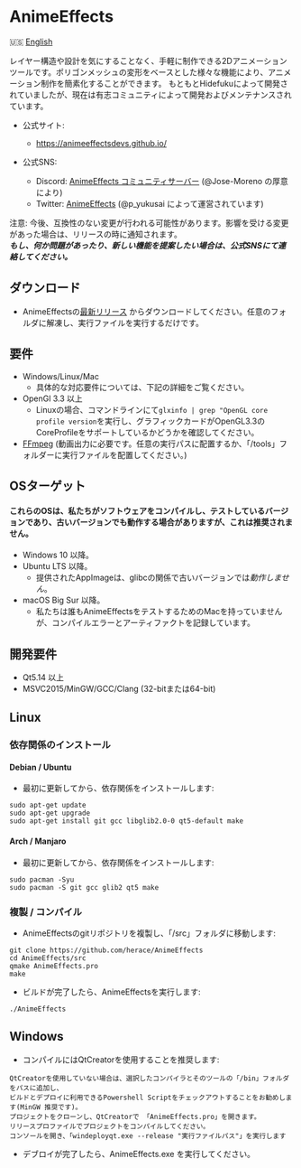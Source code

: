 # AnimeEffects

🇺🇸 [English](https://github.com/AnimeEffectsDevs/AnimeEffects/blob/master/README.md)

レイヤー構造や設計を気にすることなく、手軽に制作できる2Dアニメーションツールです。ポリゴンメッシュの変形をベースとした様々な機能により、アニメーション制作を簡素化することができます。
もともとHidefukuによって開発されていましたが、現在は有志コミュニティによって開発およびメンテナンスされています。

* 公式サイト:<br>
  * https://animeeffectsdevs.github.io/<br>

* 公式SNS:<br>
  * Discord: <a href='https://discord.gg/sKp8Srm'>AnimeEffects コミュニティサーバー</a> (@Jose-Moreno の厚意により)<br>
  * Twitter: <a href='https://twitter.com/anime_effects'>AnimeEffects</a> (@p_yukusai によって運営されています)<br>

注意: 今後、互換性のない変更が行われる可能性があります。影響を受ける変更があった場合は、リリースの時に通知されます。<br>
***もし、何か問題があったり、新しい機能を提案したい場合は、公式SNSにて連絡してください。***

## ダウンロード
* AnimeEffectsの[最新リリース](https://github.com/AnimeEffectsDevs/AnimeEffects/releases) からダウンロードしてください。任意のフォルダに解凍し、実行ファイルを実行するだけです。<br>

## 要件
* Windows/Linux/Mac
  * 具体的な対応要件については、下記の詳細をご覧ください。
* OpenGl 3.3 以上
  * Linuxの場合、コマンドラインにて`glxinfo | grep "OpenGL core profile version`を実行し、グラフィックカードがOpenGL3.3のCoreProfileをサポートしているかどうかを確認してください。
* [FFmpeg](https://ffmpeg.org/download.html) (動画出力に必要です。任意の実行パスに配置するか、「/tools」フォルダーに実行ファイルを配置してください。)

## OSターゲット
#### これらのOSは、私たちがソフトウェアをコンパイルし、テストしているバージョンであり、古いバージョンでも動作する場合がありますが、これは推奨されません。
* Windows 10 以降。
* Ubuntu LTS 以降。
  * 提供されたAppImageは、glibcの関係で古いバージョンでは*動作しません*。
* macOS Big Sur 以降。
  * 私たちは誰もAnimeEffectsをテストするためのMacを持っていませんが、コンパイルエラーとアーティファクトを記録しています。

## 開発要件
* Qt5.14 以上
* MSVC2015/MinGW/GCC/Clang (32-bitまたは64-bit)

## Linux
### 依存関係のインストール
#### Debian / Ubuntu

* 最初に更新してから、依存関係をインストールします:

```
sudo apt-get update
sudo apt-get upgrade
sudo apt-get install git gcc libglib2.0-0 qt5-default make
```

#### Arch / Manjaro
* 最初に更新してから、依存関係をインストールします:  

```
sudo pacman -Syu
sudo pacman -S git gcc glib2 qt5 make
```

### 複製 / コンパイル
* AnimeEffectsのgitリポジトリを複製し、「/src」フォルダに移動します: 

```
git clone https://github.com/herace/AnimeEffects  
cd AnimeEffects/src
qmake AnimeEffects.pro
make
```
* ビルドが完了したら、AnimeEffectsを実行します:
```
./AnimeEffects  
```

## Windows
* コンパイルにはQtCreatorを使用することを推奨します:
```
QtCreatorを使用していない場合は、選択したコンパイラとそのツールの「/bin」フォルダをパスに追加し、
ビルドとデプロイに利用できるPowershell Scriptをチェックアウトすることをお勧めします(MinGW 推奨です)。
プロジェクトをクローンし、QtCreatorで 「AnimeEffects.pro」を開きます。
リリースプロファイルでプロジェクトをコンパイルしてください。
コンソールを開き、「windeployqt.exe --release "実行ファイルパス"」を実行します
```

* デブロイが完了したら、AnimeEffects.exe を実行してください。
